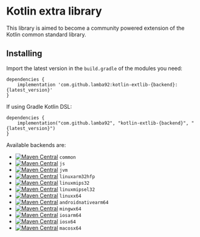 # Kotlin extra library 
This library is aimed to become a community powered extension of the Kotlin common standard library. 

## Installing 

Import the latest version in the `build.gradle` of the modules you need:

```
dependencies {
    implementation 'com.github.lamba92:kotlin-extlib-{backend}:{latest_version}'
}
```

If using Gradle Kotlin DSL:
```
dependencies {
    implementation("com.github.lamba92", "kotlin-extlib-{backend}", "{latest_version}")
}
```

Available backends are:
- [![Maven Central](https://maven-badges.herokuapp.com/maven-central/com.github.lamba92/kotlin-extlib/badge.svg)](https://maven-badges.herokuapp.com/maven-central/com.github.lamba92/kotlin-extlib-common) `common`
- [![Maven Central](https://maven-badges.herokuapp.com/maven-central/com.github.lamba92/kotlin-extlib-js/badge.svg)](https://maven-badges.herokuapp.com/maven-central/com.github.lamba92/kotlin-extlib-js) `js`
- [![Maven Central](https://maven-badges.herokuapp.com/maven-central/com.github.lamba92/kotlin-extlib-jvm/badge.svg)](https://maven-badges.herokuapp.com/maven-central/com.github.lamba92/kotlin-extlib-jvm) `jvm`
- [![Maven Central](https://maven-badges.herokuapp.com/maven-central/com.github.lamba92/kotlin-extlib-linuxarm32hfp/badge.svg)](https://maven-badges.herokuapp.com/maven-central/com.github.lamba92/kotlin-extlib-linuxarm32hfp) `linuxarm32hfp`
- [![Maven Central](https://maven-badges.herokuapp.com/maven-central/com.github.lamba92/kotlin-extlib-linuxmips32/badge.svg)](https://maven-badges.herokuapp.com/maven-central/com.github.lamba92/kotlin-extlib-linuxmips32) `linuxmips32`
- [![Maven Central](https://maven-badges.herokuapp.com/maven-central/com.github.lamba92/kotlin-extlib-linuxmipsel32/badge.svg)](https://maven-badges.herokuapp.com/maven-central/com.github.lamba92/kotlin-extlib-linuxmipsel32) `linuxmipsel32`
- [![Maven Central](https://maven-badges.herokuapp.com/maven-central/com.github.lamba92/kotlin-extlib-linuxx64/badge.svg)](https://maven-badges.herokuapp.com/maven-central/com.github.lamba92/kotlin-extlib-linuxx64) `linuxx64`
- [![Maven Central](https://maven-badges.herokuapp.com/maven-central/com.github.lamba92/kotlin-extlib-androidnativearm64/badge.svg)](https://maven-badges.herokuapp.com/maven-central/com.github.lamba92/kotlin-extlib-androidnativearm64) `androidnativearm64`
- [![Maven Central](https://maven-badges.herokuapp.com/maven-central/com.github.lamba92/kotlin-extlib-mingwx64/badge.svg)](https://maven-badges.herokuapp.com/maven-central/com.github.lamba92/kotlin-extlib-mingwx64) `mingwx64`
- [![Maven Central](https://maven-badges.herokuapp.com/maven-central/com.github.lamba92/kotlin-extlib-iosarm64/badge.svg)](https://maven-badges.herokuapp.com/maven-central/com.github.lamba92/kotlin-extlib-iosarm64) `iosarm64`
- [![Maven Central](https://maven-badges.herokuapp.com/maven-central/com.github.lamba92/kotlin-extlib-iosx64/badge.svg)](https://maven-badges.herokuapp.com/maven-central/com.github.lamba92/kotlin-extlib-iosx64) `iosx64`
- [![Maven Central](https://maven-badges.herokuapp.com/maven-central/com.github.lamba92/kotlin-extlib-macosx64/badge.svg)](https://maven-badges.herokuapp.com/maven-central/com.github.lamba92/kotlin-extlib-macosx64) `macosx64`

